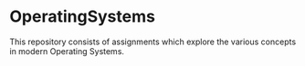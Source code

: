 # OperatingSystems
This repository consists of assignments which explore the various concepts in modern Operating Systems.
